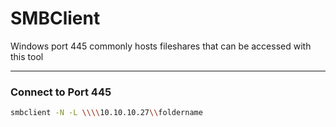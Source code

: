 # SMBClient
Windows port 445 commonly hosts fileshares that can be accessed with this tool

---

### Connect to Port 445
```bash
smbclient -N -L \\\\10.10.10.27\\foldername
```